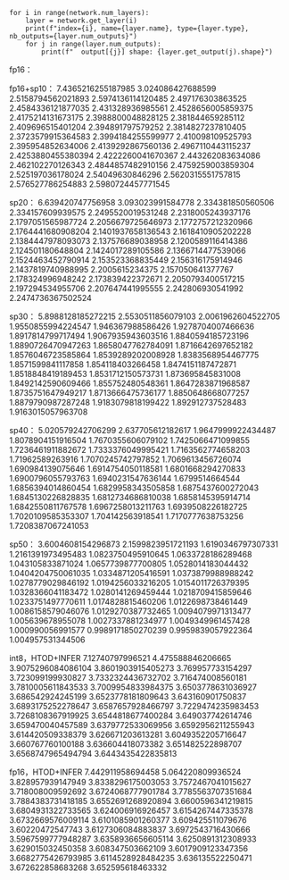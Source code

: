     for i in range(network.num_layers):
        layer = network.get_layer(i)
        print(f"index={i}, name={layer.name}, type={layer.type}, nb_outputs={layer.num_outputs}")
        for j in range(layer.num_outputs):
            print(f"  output[{j}] shape: {layer.get_output(j).shape}")

    
fp16：


fp16+sp10：
7.4365216255187985
3.024086427688599
2.5158794562021893
2.5974136114120485
2.497176303863525
2.4584336121877035
2.431328936985561
2.4528656005859375
2.4175214131673175
2.3988800048828125
2.381844659285112
2.409696515401204
2.394891797579252
2.3814827237810405
2.3723579915364583
2.3994184255599977
2.410098109525793
2.395954852634006
2.4139292867560136
2.4967110443115237
2.4253880455380394
2.4222260041670367
2.443262083634086
2.462102270126343
2.4844857482910156
2.4759259003859304
2.525197036178024
2.54049630846296
2.5620315551757815
2.576527786254883
2.5980724457771545



sp20：
6.639420747756958
3.093023991584778
2.334381850560506
2.334157609939575
2.2495520019531248
2.2318005243937176
2.1797051565987724
2.2056679725646973
2.1772757212320966
2.1764441680908204
2.1401937658136543
2.1618410905202228
2.1384447978093073
2.137576689038958
2.1200589116414386
2.124501180648804
2.1424017289105586
2.1366714477539066
2.1524463452790914
2.153523368835449
2.156316175914946
2.1437819740988995
2.2005615234375
2.157050641377767
2.178324996948242
2.173839422372671
2.2050793400517215
2.197294534955706
2.207647441995555
2.242806930541992
2.2474736367502524

sp30：
5.8988128185272215
2.5530511856079103
2.0061962604522705
1.9550855994224547
1.946367988586426
1.9278704007466636
1.8917814799717494
1.9067935943603516
1.8840594185723196
1.8890726470947263
1.8658047762784091
1.8716642697652182
1.8576046723585864
1.8539289202008928
1.8383568954467775
1.8571599841117858
1.854118403266458
1.8474151187472871
1.8518848419189453
1.8531712150573731
1.873695845831008
1.8492142590609466
1.855752480548361
1.8647283871968587
1.8735751647949217
1.8713666475736177
1.8850648668077257
1.8879790987287248
1.9183079818199422
1.892912737528483
1.9163015057963708

sp40：
5.020579242706299
2.637705612182617
1.9647999922434487
1.8078904151916504
1.7670355606079102
1.7425066471099855
1.7236461911882672
1.7333376049995421
1.7163562774658203
1.71962589263916
1.7070245742797852
1.7069613456726074
1.690984139075646
1.6914754050118581
1.6801668294270833
1.6900796055793763
1.6940231547636144
1.6799514664544
1.6856394014860454
1.6829958343505858
1.6875437600272043
1.6845130226828835
1.6812734686810038
1.6858145395914714
1.6842550811767578
1.6967258013211763
1.6939508226182725
1.7020109585353307
1.704142563918541
1.7170777638753256
1.7208387067241053

sp50：
3.6004608154296873
2.1599823951721193
1.6190346797307331
1.2161391973495483
1.0823750495910645
1.0633728186289468
1.043105833871024
1.0657739877700805
1.0528014183044432
1.0404204750061035
1.0334871205416591
1.0373879988988242
1.0278779029846192
1.0194256033216205
1.0154011726379395
1.0328366041183472
1.0280141269459444
1.0218709415859646
1.0233751497770611
1.0174828815460206
1.0122698738461449
1.0086158579046076
1.0129270387732465
1.0094079971313477
1.005639678955078
1.0027337881234977
1.0049349961457428
1.000990056991577
0.9989171850270239
0.9959839057922364
1.004957531344506

int8，HTOD+INFER
7.12740797996521
4.475588846206665
3.9075296084086104
3.8601903915405273
3.769957733154297
3.723099199930827
3.7332324436732702
3.716474008560181
3.7810005611843533
3.7009954833984375
3.6503778631036927
3.686542924245199
3.6523778181809643
3.643160901750837
3.6893175252278647
3.6587657928466797
3.7229474235983453
3.7268108367919925
3.6544818677400284
3.649037742614746
3.659470040457589
3.6379772533069956
3.6592956211255943
3.614420509338379
3.626671203613281
3.6049352205716647
3.660767760100188
3.636604418073382
3.651482522898707
3.6568747965494794
3.6443435422835813

fp16，HTOD+INFER
7.442911958694458
5.064220809936524
3.828957939147949
3.8338296175003053
3.7572467041015627
3.718008009592692
3.6724068777901784
3.7785563707351684
3.7884383731418185
3.6552691268920894
3.6600596341219815
3.6804931322733565
3.624006916926457
3.6154267447335378
3.6732669576009114
3.6101085901260377
3.609425511079676
3.60220472547743
3.6127306084883837
3.6972543716430666
3.5967599777948287
3.6358936656605114
3.6250891312308933
3.629015032450358
3.608347503662109
3.6017909123347356
3.6682775426793985
3.6114528928484235
3.636135522250471
3.672622858683268
3.652595618463332

